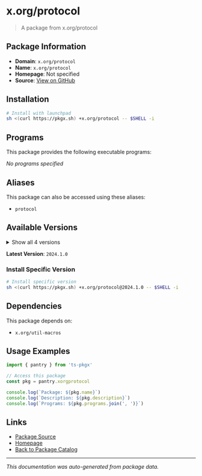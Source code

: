 # x.org/protocol

> A package from x.org/protocol

## Package Information

- **Domain**: `x.org/protocol`
- **Name**: `x.org/protocol`
- **Homepage**: Not specified
- **Source**: [View on GitHub](https://github.com/pkgxdev/pantry/tree/main/projects/x.org/protocol/package.yml)

## Installation

```bash
# Install with launchpad
sh <(curl https://pkgx.sh) +x.org/protocol -- $SHELL -i
```

## Programs

This package provides the following executable programs:

*No programs specified*

## Aliases

This package can also be accessed using these aliases:

- `protocol`

## Available Versions

<details>
<summary>Show all 4 versions</summary>

- `2024.1.0`, `2023.2.0`, `2023.1.0`, `2022.2.0`

</details>

**Latest Version**: `2024.1.0`

### Install Specific Version

```bash
# Install specific version
sh <(curl https://pkgx.sh) +x.org/protocol@2024.1.0 -- $SHELL -i
```

## Dependencies

This package depends on:

- `x.org/util-macros`

## Usage Examples

```typescript
import { pantry } from 'ts-pkgx'

// Access this package
const pkg = pantry.xorgprotocol

console.log(`Package: ${pkg.name}`)
console.log(`Description: ${pkg.description}`)
console.log(`Programs: ${pkg.programs.join(', ')}`)
```

## Links

- [Package Source](https://github.com/pkgxdev/pantry/tree/main/projects/x.org/protocol/package.yml)
- [Homepage](#)
- [Back to Package Catalog](../package-catalog.md)

---

*This documentation was auto-generated from package data.*
